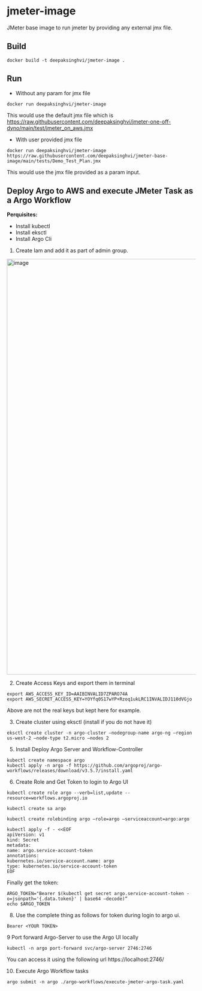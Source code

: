 # jmeter-image

JMeter base image to run jmeter by providing any external jmx file.

## Build

```
docker build -t deepaksinghvi/jmeter-image .
```

## Run

- Without any param for jmx file

```
docker run deepaksinghvi/jmeter-image
```
This would use the default jmx file which is https://raw.githubusercontent.com/deepaksinghvi/jmeter-one-off-dyno/main/test/jmeter_on_aws.jmx


- With user provided jmx file
```
docker run deepaksinghvi/jmeter-image https://raw.githubusercontent.com/deepaksinghvi/jmeter-base-image/main/tests/Demo_Test_Plan.jmx
```
This would use the jmx file provided as a param input.


## Deploy Argo to AWS and execute JMeter Task as a Argo Workflow

**Perquisites:**
- Install kubectl
- Install eksctl
- Install Argo Cli

1. Create Iam and add it as part of admin group.
<img width="1110" alt="image" src="https://github.com/deepaksinghvi/jmeter-image/assets/1555248/be638a96-f33c-4823-bd5e-73e6600a65fc">

2. Create Access Keys and export them in terminal
  ```
  export AWS_ACCESS_KEY_ID=AAIBINVALID7ZPARO74A
  export AWS_SECRET_ACCESS_KEY=YOYfq0S17wYP+Rzoq1ukLRC1INVALIDJ110dVGjo
  ```
Above are not the real keys but kept here for example.

3. Create cluster using eksctl (install if you do not have it)
  ```
  eksctl create cluster -n argo-cluster —nodegroup-name argo-ng —region us-west-2 —node-type t2.micro —nodes 2
  ```
5. Install Deploy Argo Server and Workflow-Controller
  ```
  kubectl create namespace argo
  kubectl apply -n argo -f https://github.com/argoproj/argo-workflows/releases/download/v3.5.7/install.yaml
  ```
6. Create Role and Get Token to login to Argo UI
  ```
  kubectl create role argo --verb=list,update --resource=workflows.argoproj.io
  ```

  ```
  kubectl create sa argo
  ```

  ```
  kubectl create rolebinding argo —role=argo —serviceaccount=argo:argo
  ```

  ```
  kubectl apply -f - <<EOF
  apiVersion: v1
  kind: Secret
  metadata:
  name: argo.service-account-token
  annotations:
  kubernetes.io/service-account.name: argo
  type: kubernetes.io/service-account-token
  EOF
  ```

  Finally get the token:
  ```
  ARGO_TOKEN="Bearer $(kubectl get secret argo.service-account-token -o=jsonpath='{.data.token}' | base64 —decode)“
  echo $ARGO_TOKEN
  ```
8. Use the complete thing as follows for token during login to argo ui.

  ```
  Bearer <YOUR TOKEN>
  ```
9 Port forward Argo-Server to use the Argo UI locally
  ```
  kubectl -n argo port-forward svc/argo-server 2746:2746 
  ```
  You can access it using the following url
  https://localhost:2746/

10. Execute Argo Workflow tasks
    
  ```
  argo submit -n argo ./argo-workflows/execute-jmeter-argo-task.yaml
  ```


